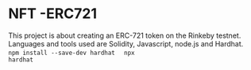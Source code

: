 # NFT -ERC721
This project is about creating an ERC-721 token on the Rinkeby testnet. Languages and tools used are Solidity, Javascript, node.js and Hardhat.
<code>
  npm install --save-dev hardhat
</code>
<code>
  npx hardhat
</code>

